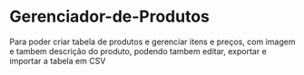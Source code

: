 # Gerenciador-de-Produtos
Para poder criar tabela de produtos e gerenciar itens e preços, com imagem e tambem descrição do produto, podendo tambem editar, exportar e importar a tabela em CSV
